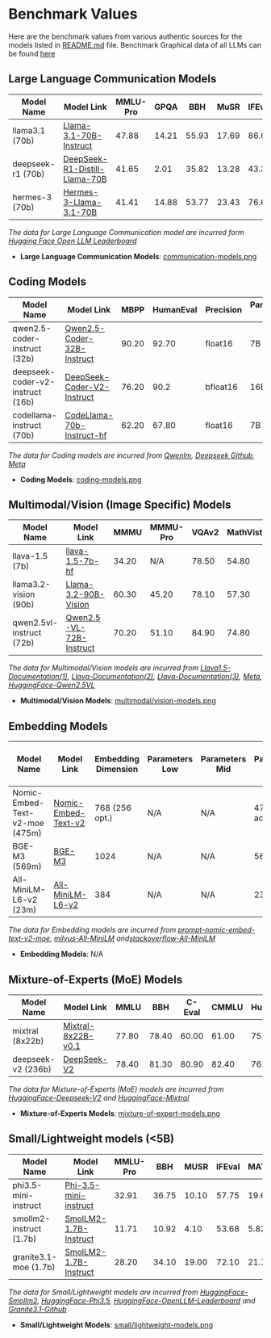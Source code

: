 # Benchmark Values
Here are the benchmark values from various authentic sources for the models listed in [README.md](https://github.com/abhirajadhikary06/AutoRouting-LLM/blob/main/README.md) file. Benchmark Graphical data of all LLMs can be found [here]()

## Large Language Communication Models
| Model Name   | Model Link                                                               | MMLU-Pro | GPQA  | BBH   | MuSR  | IFEval | Precision | Parameters <br>Low | Parameters <br>Mid | Parameters <br>Max | MoE |
|--------------|-------------------------------------------------------------------------|----------|-------|-------|-------|--------|-----------|--------------------|--------------------|--------------------|-----|
| llama3.1 (70b)    | [Llama-3.1-70B-Instruct](https://huggingface.co/meta-llama/Llama-3.1-70B-Instruct) | 47.88    | 14.21 | 55.93 | 17.69 | 86.69  | bfloat16  | 8B                 | 70B                | 405B               | No  |
| deepseek-r1 (70b) | [DeepSeek-R1-Distill-Llama-70B](https://huggingface.co/deepseek-ai/DeepSeek-R1-Distill-Llama-70B) | 41.65    | 2.01  | 35.82 | 13.28 | 43.36  | bfloat16  | 8B                 | 70B                | 671B               | No  |
| hermes-3 (70b) | [Hermes-3-Llama-3.1-70B](https://huggingface.co/NousResearch/Hermes-3-Llama-3.1-70B) | 41.41    | 14.88  | 53.77 | 23.43 | 76.61  | bfloat16  | 8B                 | 70B                | 405B               | No  |

*The data for Large Language Communication model are incurred form [Hugging Face Open LLM Leaderboard](https://tinyurl.com/2cumu2v8)*
- **Large Language Communication Models**: [communication-models.png](https://github.com/abhirajadhikary06/AutoRouting-LLM/blob/main/benchmark_images/communication-models.png)

## Coding Models
| Model Name                   | Model Link                                                                 | MBPP   | HumanEval | Precision | Parameters <br>Low | Parameters <br>Mid | Parameters <br>Max | MoE |
|------------------------------|---------------------------------------------------------------------------|--------|-----------|-----------|--------------------|--------------------|--------------------|-----|
| qwen2.5-coder-instruct (32b)          | [Qwen2.5-Coder-32B-Instruct](https://huggingface.co/Qwen/Qwen2.5-Coder-32B-Instruct)        | 90.20  | 92.70     | float16   | 7B                 | 14B                | 32B                | No  |
| deepseek-coder-v2-instruct (16b) | [DeepSeek-Coder-V2-Instruct](https://huggingface.co/deepseek-ai/DeepSeek-Coder-V2-Instruct) | 76.20  | 90.2     | bfloat16  | 16B                | N/A                | 236B               | Yes |
| codellama-instruct (70b)              | [CodeLlama-70b-Instruct-hf](https://huggingface.co/codellama/CodeLlama-70b-Instruct-hf)     | 62.20   | 67.80       | float16       | 7B                | 34B                | 70B                | No  |

*The data for Coding models are incurred from [Qwenlm](https://qwenlm.github.io/blog/qwen2.5-coder-family), [Deepseek Github](https://github.com/deepseek-ai/DeepSeek-Coder), [Meta](https://ai.meta.com/blog/code-llama-large-language-model-coding)*

- **Coding Models**: [coding-models.png](https://github.com/abhirajadhikary06/AutoRouting-LLM/blob/main/benchmark_images/coding-models.png)

## Multimodal/Vision (Image Specific) Models
| Model Name  | Model Link | MMMU  | MMMU-Pro | VQAv2 | MathVista | DocVQA | Precision | Parameters <br>Low | Parameters <br>Mid | Parameters <br>Max | MoE |
|------------------------------|---------------------------------------------------------------------------|--------|-----------|-------|-----------|--------|-----------|--------------------|--------------------|--------------------|-----|
| llava-1.5 (7b) | [llava-1.5-7b-hf](https://huggingface.co/llava-hf/llava-1.5-7b-hf)        | 34.20  | N/A       | 78.50  | 54.80      | 58.20    | float16   | N/A                | N/A                | 7B                | No  |
| llama3.2-vision (90b) | [Llama-3.2-90B-Vision](https://huggingface.co/meta-llama/Llama-3.2-90B-Vision) | 60.30  | 45.20     | 78.10  | 57.30      | 90.10    | bfloat16  | 3B                | 11B                | 90B               | No |
| qwen2.5vl-instruct (72b) | [Qwen2.5-VL-72B-Instruct](https://huggingface.co/Qwen/Qwen2.5-VL-72B-Instruct) | 70.20  | 51.10    | 84.90  | 74.80      | 96.40    | auto      | 7B                | 32B                | 72B | No |

*The data for Multimodal/Vision models are incurred from [Llava1.5-Documentation(1)](https://arxiv.org/pdf/2411.10440), [Llava-Documentation(2)](https://arxiv.org/pdf/2310.03744), [Llava-Documentation(3)](https://arxiv.org/html/2503.15621v1), [Meta](https://ai.meta.com/blog/llama-3-2-connect-2024-vision-edge-mobile-devices), [HuggingFace-Qwen2.5VL](https://huggingface.co/Qwen/Qwen2.5-VL-72B-Instruct#image-benchmark)*

- **Multimodal/Vision Models**: [multimodal/vision-models.png](https://github.com/abhirajadhikary06/AutoRouting-LLM/blob/main/benchmark_images/multimodal-vision-models.png)

## Embedding Models
| Model Name                     | Model Link                                                                        | Embedding Dimension | Parameters <br>Low | Parameters <br>Mid | Parameters <br>Max | Maximum Sequence Length (tokens) | MoE |
| ------------------------------ | --------------------------------------------------------------------------------- | ------------------- | ------------------ | ------------------ | ------------------ | -------------------------------- | --- |
| Nomic-Embed-Text-v2-moe (475m) | [Nomic-Embed-Text-v2](https://huggingface.co/nomic-ai/nomic-embed-text-v2-moe)    | 768 (256 opt.)      | N/A      | N/A                | 475M (305 active)                  | 512                              | Yes |
| BGE-M3 (569m)                  | [BGE-M3](https://bge-model.com/bge/bge_m3.html)                                   | 1024                | N/A               | N/A                | 569M                  | 256                         | No  |
| All-MiniLM-L6-v2 (23m)         | [All-MiniLM-L6-v2](https://huggingface.co/sentence-transformers/all-MiniLM-L6-v2) | 384                 | N/A               | N/A                  | 23M                  | 256–512                          | No  |

*The data for Embedding models are incurred from [prompt-nomic-embed-text-v2-moe](https://www.promptlayer.com/models/nomic-embed-text-v2-moe), [milvus-All-MiniLM](https://milvus.io/ai-quick-reference/what-is-the-typical-dimensionality-of-sentence-embeddings-produced-by-sentence-transformer-models) and[stackoverflow-All-MiniLM](https://stackoverflow.com/questions/75901231/how-can-i-make-sentence-bert-throw-an-exception-if-the-text-exceeds-max-seq-leng)*

- **Embedding Models**: N/A

## Mixture-of-Experts (MoE) Models
| Model Name  | Model Link | MMLU | BBH | C-Eval | CMMLU | HumanEval | MBPP | GSM8K | Math | Precision | Parameters <br>Low | Parameters <br>Mid | Parameters <br>Max | MoE |
|-------------|------------|------|-----|--------|-------|-----------|------|-------|------|-----------|---------------------|--------------------|--------------------|-----|
| mixtral (8x22b) | [Mixtral-8x22B-v0.1](https://huggingface.co/mistralai/Mixtral-8x22B-v0.1) | 77.80 | 78.40 | 60.00 | 61.00 | 75.00 | 64.40 | 87.90 | 49.80 | float16  | 8x7B  | N/A  | 8x22B | Yes |
| deepseek-v2 (236b) | [DeepSeek-V2](https://huggingface.co/deepseek-ai/DeepSeek-V2) | 78.40 | 81.30 | 80.90 | 82.40 | 76.80 | 70.40 | 90.80 | 52.70 | bfloat16 | 16B   | N/A  | 236B  | Yes |

*The data for Mixture-of-Experts (MoE) models are incurred from [HuggingFace-Deepseek-V2](https://huggingface.co/deepseek-ai/DeepSeek-V2) and [HuggingFace-Mixtral](https://huggingface.co/mistralai/Mixtral-8x22B-v0.1)*

- **Mixture-of-Experts Models**: [mixture-of-expert-models.png](https://github.com/abhirajadhikary06/AutoRouting-LLM/blob/main/benchmark_images/mixture-of-experts-models.png)

## Small/Lightweight models (<5B)
| Model Name                | Model Link                                                                 | MMLU-Pro | BBH   | MUSR  | IFEval | MATH  | GPQA  | Precision | Parameters <br>Low | Parameters <br>Mid | Parameters <br>Max | MoE |
|---------------------------|----------------------------------------------------------------------------|----------|-------|-------|--------|-------|-------|-----------|--------------------|--------------------|--------------------|-----|
| phi3.5-mini-instruct      | [Phi-3.5-mini-instruct](https://huggingface.co/microsoft/Phi-3.5-mini-instruct)      | 32.91    | 36.75 | 10.10 | 57.75  | 19.64 | 11.97 | auto      | N/A                | N/A                | 3.8B               | No |
| smollm2-instruct (1.7b)   | [SmolLM2-1.7B-Instruct](https://huggingface.co/HuggingFaceTB/SmolLM2-1.7B-Instruct) | 11.71    | 10.92 | 4.10  | 53.68  | 5.82  | 3.91  | bfloat16  | 135M               | 360M               | 1.7B               | No  |
| granite3.1-moe (1.7b)   | [SmolLM2-1.7B-Instruct](https://huggingface.co/HuggingFaceTB/SmolLM2-1.7B-Instruct) | 28.20    | 34.10 | 19.00  | 72.10  | 21.70  | 8.30  | bfloat16  | 800M               | 2B               | 8B               | No  |

*The data for Small/Lightweight models are incurred from [HuggingFace-Smollm2](https://huggingface.co/HuggingFaceTB/SmolLM2-1.7B-Instruct), [HuggingFace-Phi3.5](https://huggingface.co/microsoft/Phi-3.5-mini-instruct), [HuggingFace-OpenLLM-Leaderboard](https://huggingface.co/spaces/open-llm-leaderboard/open_llm_leaderboard) and [Granite3.1-Github](https://github.com/ibm-granite/granite-3.1-language-models)*

- **Small/Lightweight Models**: [small/lightweight-models.png](https://github.com/abhirajadhikary06/AutoRouting-LLM/blob/main/benchmark_images/small-lightweight-models.png)